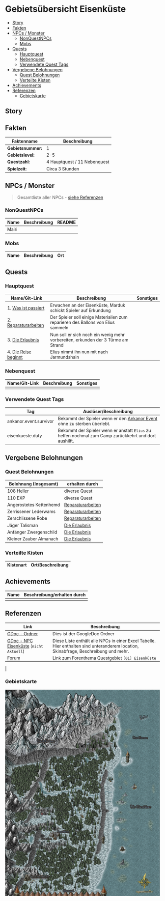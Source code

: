 # Gebietsübersicht Eisenküste <!-- omit in toc -->


- [Story](#story)
- [Fakten](#fakten)
- [NPCs / Monster](#npcs--monster)
    - [NonQuestNPCs](#nonquestnpcs)
    - [Mobs](#mobs)
- [Quests](#quests)
    - [Hauptquest](#hauptquest)
    - [Nebenquest](#nebenquest)
    - [Verwendete Quest Tags](#verwendete-quest-tags)
- [Vergebene Belohnungen](#vergebene-belohnungen)
    - [Quest Belohnungen](#quest-belohnungen)
    - [Verteilte Kisten](#verteilte-kisten)
- [Achievements](#achievements)
- [Referenzen](#referenzen)
    - [Gebietskarte](#gebietskarte)

## Story

## Fakten

|Faktenname| Beschreibung|
|---|---|
|**Gebietsnummer:**|1  |
|**Gebietslevel:**|2-5  |
|**Questzahl:**|4 Hauptquest / 11 Nebenquest  |
|**Spielzeit:**|Circa 3 Stunden|

## NPCs / Monster

> Gesamtliste aller NPCs - [siehe Referenzen](#referenzen)

### NonQuestNPCs

|Name         | Beschreibung| README|
| ---------------- | ---| ---|
|Mairi|  | |

### Mobs

|Name         | Beschreibung| Ort|
| ---------------- | ---| ---|

## Quests

### Hauptquest

|Name/Git-Link         | Beschreibung| Sonstiges|
| ---------------- | ---|---|
|1. [Was ist passiert](./hauptquest/1-was-ist-passiert/README.md) | Erwachen an der Eisenküste, Marduk schickt Spieler auf Erkundung |  |
|2. [Reparaturarbeiten](./hauptquest/2-reparaturarbeiten/README.md) |Der Spieler soll einige Materialien zum reparieren des Ballons von Elius sammeln | |
|3. [Die Erlaubnis](./hauptquest/3-die-erlaubnis/README.md) |Nun soll er sich noch ein wenig mehr vorbereiten, erkunden der 3 Türme am Strand | |
|4. [Die Reise beginnt](./hauptquest/4-die-reise-beginnt/README.md) |Elius nimmt ihn nun mit nach Jarmundshain | |


### Nebenquest

|Name/Git-Link         | Beschreibung| Sonstiges|
| ---------------- | ---|---|
|  |   |  |

### Verwendete Quest Tags 
|Tag | Auslöser/Beschreibung|
| --- | --- |
|ankanor.event.survivor| Bekommt der Spieler wenn er den [Ankanor Event](../ankanor/hauptquest/5-weitere-ausbildung/README.md) ohne zu sterben überlebt.|
|eisenkueste.duty |Bekommt der Spieler wenn er anstatt `Elius` zu helfen nochmal zum Camp zurückkehrt und dort aushilft. |

## Vergebene Belohnungen

### Quest Belohnungen

|Belohnung (Insgesamt)       | erhalten durch| 
| ---------------- | ---|
|108 Heller  |diverse Quest  |
|110 EXP    |diverse Quest |
|Angerostetes Kettenhemd| [Reparaturarbeiten](.\hauptquest\2-reparaturarbeiten\README.md)|
|Zerrissener Lederwams |[Reparaturarbeiten](.\hauptquest\2-reparaturarbeiten\README.md)|
|Zerschlissene Robe|[Reparaturarbeiten](.\hauptquest\2-reparaturarbeiten\README.md)|
|Jäger Talisman |[Die Erlaubnis](./hauptquest/3-die-erlaubnis/README.md)|
|Anfänger Zwergenschild |[Die Erlaubnis](./hauptquest/3-die-erlaubnis/README.md)|
|Kleiner Zauber Almanach |[Die Erlaubnis](./hauptquest/3-die-erlaubnis/README.md)|

### Verteilte Kisten

|Kistenart | Ort/Beschreibung|
| --- | --- |


## Achievements

|Name | Beschreibung/erhalten durch|
| --- | --- |
|  |   |

## Referenzen

| Link           | Beschreibung|
| ---------------- | ---| 
|[GDoc - Ordner](https://drive.google.com/drive/folders/0B-4wSu3oC_hnfkF3Z2d1RjktOGxGMGVIZjNjY29NSDk1cE4tNVBCbHdMUWRERHBKLVBhNzQ) | Dies ist der GoogleDoc Ordner|
|[GDoc - NPC Eisenküste](https://docs.google.com/spreadsheets/d/1CPzWnv-ctPoIfWIPTYSVD8u0v45-Pg5osyw9VEzgqQg/edit) (`nicht Aktuell`) | Diese Liste enthält alle NPCs in einer Excel Tabelle. Hier enthalten sind unteranderem location, Skinabfrage, Beschreibung und mehr.|
|[Forum](https://faldoria.de/board/index.php?thread/391-01-eisenk%C3%BCste-aktuell/)| Link zum Forenthema Questgebiet `[01] Eisenküste`|
|

### Gebietskarte

[![](gebietskarte_eisenkueste.png)](.\gebietskarte_eisenkueste.png)